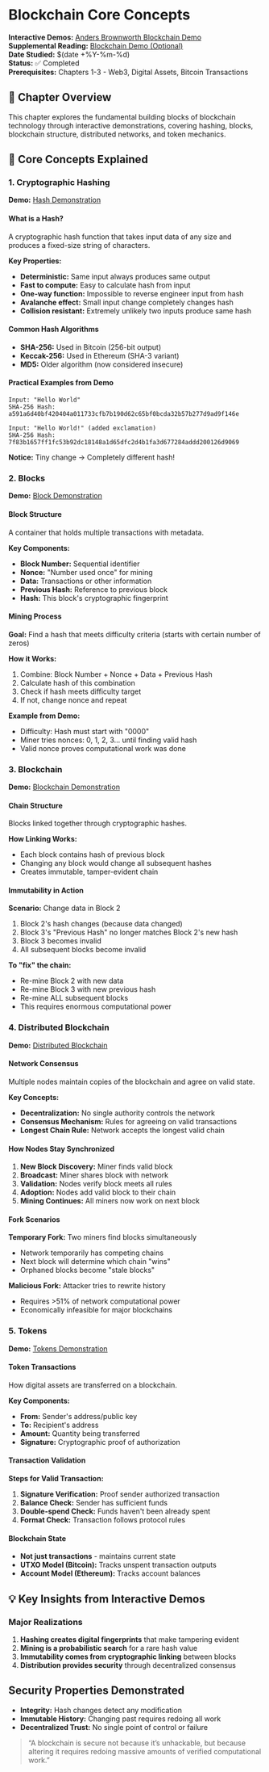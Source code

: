 # Blockchain Core Concepts

**Interactive Demos:** [Anders Brownworth Blockchain Demo](https://andersbrownworth.com/blockchain/)  
**Supplemental Reading:** [Blockchain Demo (Optional)](https://www.coursera.org/learn/web3-blockchain-fundamentals/supplement/z1peo/blockchain-demo-optional)  
**Date Studied:** $(date +%Y-%m-%d)  
**Status:** ✅ Completed  
**Prerequisites:** Chapters 1-3 - Web3, Digital Assets, Bitcoin Transactions

## 🎯 Chapter Overview

This chapter explores the fundamental building blocks of blockchain technology through interactive demonstrations, covering hashing, blocks, blockchain structure, distributed networks, and token mechanics.

## 📝 Core Concepts Explained

### 1. Cryptographic Hashing

**Demo:** [Hash Demonstration](https://andersbrownworth.com/blockchain/hash)

#### What is a Hash?

A cryptographic hash function that takes input data of any size and produces a fixed-size string of characters.

**Key Properties:**

- **Deterministic:** Same input always produces same output
- **Fast to compute:** Easy to calculate hash from input
- **One-way function:** Impossible to reverse engineer input from hash
- **Avalanche effect:** Small input change completely changes hash
- **Collision resistant:** Extremely unlikely two inputs produce same hash

#### Common Hash Algorithms

- **SHA-256:** Used in Bitcoin (256-bit output)
- **Keccak-256:** Used in Ethereum (SHA-3 variant)
- **MD5:** Older algorithm (now considered insecure)

#### Practical Examples from Demo

```
Input: "Hello World"
SHA-256 Hash: a591a6d40bf420404a011733cfb7b190d62c65bf0bcda32b57b277d9ad9f146e

Input: "Hello World!" (added exclamation)
SHA-256 Hash: 7f83b1657ff1fc53b92dc18148a1d65dfc2d4b1fa3d677284addd200126d9069
```

**Notice:** Tiny change → Completely different hash!

### 2. Blocks

**Demo:** [Block Demonstration](https://andersbrownworth.com/blockchain/block)

#### Block Structure

A container that holds multiple transactions with metadata.

**Key Components:**

- **Block Number:** Sequential identifier
- **Nonce:** "Number used once" for mining
- **Data:** Transactions or other information
- **Previous Hash:** Reference to previous block
- **Hash:** This block's cryptographic fingerprint

#### Mining Process

**Goal:** Find a hash that meets difficulty criteria (starts with certain number of zeros)

**How it Works:**

1. Combine: Block Number + Nonce + Data + Previous Hash
2. Calculate hash of this combination
3. Check if hash meets difficulty target
4. If not, change nonce and repeat

**Example from Demo:**

- Difficulty: Hash must start with "0000"
- Miner tries nonces: 0, 1, 2, 3... until finding valid hash
- Valid nonce proves computational work was done

### 3. Blockchain

**Demo:** [Blockchain Demonstration](https://andersbrownworth.com/blockchain/blockchain)

#### Chain Structure

Blocks linked together through cryptographic hashes.

**How Linking Works:**

- Each block contains hash of previous block
- Changing any block would change all subsequent hashes
- Creates immutable, tamper-evident chain

#### Immutability in Action

**Scenario:** Change data in Block 2

1. Block 2's hash changes (because data changed)
2. Block 3's "Previous Hash" no longer matches Block 2's new hash
3. Block 3 becomes invalid
4. All subsequent blocks become invalid

**To "fix" the chain:**

- Re-mine Block 2 with new data
- Re-mine Block 3 with new previous hash
- Re-mine ALL subsequent blocks
- This requires enormous computational power

### 4. Distributed Blockchain

**Demo:** [Distributed Blockchain](https://andersbrownworth.com/blockchain/distributed)

#### Network Consensus

Multiple nodes maintain copies of the blockchain and agree on valid state.

**Key Concepts:**

- **Decentralization:** No single authority controls the network
- **Consensus Mechanism:** Rules for agreeing on valid transactions
- **Longest Chain Rule:** Network accepts the longest valid chain

#### How Nodes Stay Synchronized

1. **New Block Discovery:** Miner finds valid block
2. **Broadcast:** Miner shares block with network
3. **Validation:** Nodes verify block meets all rules
4. **Adoption:** Nodes add valid block to their chain
5. **Mining Continues:** All miners now work on next block

#### Fork Scenarios

**Temporary Fork:** Two miners find blocks simultaneously

- Network temporarily has competing chains
- Next block will determine which chain "wins"
- Orphaned blocks become "stale blocks"

**Malicious Fork:** Attacker tries to rewrite history

- Requires >51% of network computational power
- Economically infeasible for major blockchains

### 5. Tokens

**Demo:** [Tokens Demonstration](https://andersbrownworth.com/blockchain/tokens)

#### Token Transactions

How digital assets are transferred on a blockchain.

**Key Components:**

- **From:** Sender's address/public key
- **To:** Recipient's address
- **Amount:** Quantity being transferred
- **Signature:** Cryptographic proof of authorization

#### Transaction Validation

**Steps for Valid Transaction:**

1. **Signature Verification:** Proof sender authorized transaction
2. **Balance Check:** Sender has sufficient funds
3. **Double-spend Check:** Funds haven't been already spent
4. **Format Check:** Transaction follows protocol rules

#### Blockchain State

- **Not just transactions** - maintains current state
- **UTXO Model (Bitcoin):** Tracks unspent transaction outputs
- **Account Model (Ethereum):** Tracks account balances

## 💡 Key Insights from Interactive Demos

### Major Realizations

1. **Hashing creates digital fingerprints** that make tampering evident
2. **Mining is a probabilistic search** for a rare hash value
3. **Immutability comes from cryptographic linking** between blocks
4. **Distribution provides security** through decentralized consensus

## Security Properties Demonstrated

- **Integrity:** Hash changes detect any modification
- **Immutable History:** Changing past requires redoing all work
- **Decentralized Trust:** No single point of control or failure

> “A blockchain is secure not because it’s unhackable, but because altering it requires redoing massive amounts of verified computational work.”

